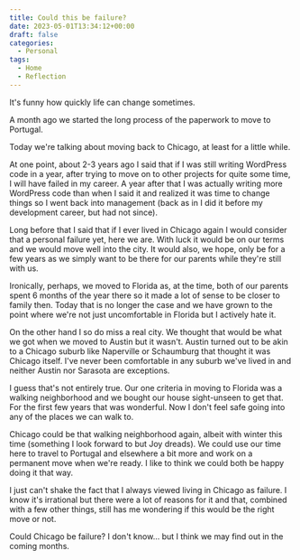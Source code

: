 ```yaml
---
title: Could this be failure?
date: 2023-05-01T13:34:12+00:00
draft: false
categories:
  - Personal
tags:
  - Home
  - Reflection
---
```


It's funny how quickly life can change sometimes.

A month ago we started the long process of the paperwork to move to Portugal.

Today we're talking about moving back to Chicago, at least for a little while.

At one point, about 2-3 years ago I said that if I was still writing WordPress code in a year, after trying to move on to other projects for quite some time, I will have failed in my career. A year after that I was actually writing more WordPress code than when I said it and realized it was time to change things so I went back into management (back as in I did it before my development career, but had not since).

Long before that I said that if I ever lived in Chicago again I would consider that a personal failure yet, here we are. With luck it would be on our terms and we would move well into the city. It would also, we hope, only be for a few years as we simply want to be there for our parents while they're still with us.

Ironically, perhaps, we moved to Florida as, at the time, both of our parents spent 6 months of the year there so it made a lot of sense to be closer to family then. Today that is no longer the case and we have grown to the point where we're not just uncomfortable in Florida but I actively hate it.

On the other hand I so do miss a real city. We thought that would be what we got when we moved to Austin but it wasn't. Austin turned out to be akin to a Chicago suburb like Naperville or Schaumburg that thought it was Chicago itself. I've never been comfortable in any suburb we've lived in and neither Austin nor Sarasota are exceptions.

I guess that's not entirely true. Our one criteria in moving to Florida was a walking neighborhood and we bought our house sight-unseen to get that. For the first few years that was wonderful. Now I don't feel safe going into any of the places we can walk to.

Chicago could be that walking neighborhood again, albeit with winter this time (something I look forward to but Joy dreads). We could use our time here to travel to Portugal and elsewhere a bit more and work on a permanent move when we're ready. I like to think we could both be happy doing it that way.

I just can't shake the fact that I always viewed living in Chicago as failure. I know it's irrational but there were a lot of reasons for it and that, combined with a few other things, still has me wondering if this would be the right move or not.

Could Chicago be failure? I don't know... but I think we may find out in the coming months.